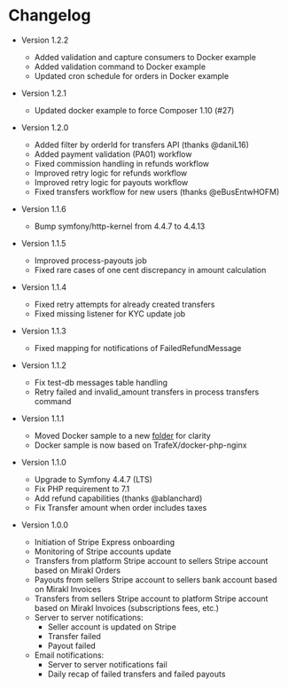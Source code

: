 # Changelog

- Version 1.2.2
    - Added validation and capture consumers to Docker example
    - Added validation command to Docker example
    - Updated cron schedule for orders in Docker example

- Version 1.2.1
    - Updated docker example to force Composer 1.10 (#27)

- Version 1.2.0
    - Added filter by orderId for transfers API (thanks @daniL16)
    - Added payment validation (PA01) workflow
    - Fixed commission handling in refunds workflow
    - Improved retry logic for refunds workflow
    - Improved retry logic for payouts workflow
    - Fixed transfers workflow for new users (thanks @eBusEntwHOFM)

- Version 1.1.6
    - Bump symfony/http-kernel from 4.4.7 to 4.4.13

- Version 1.1.5
    - Improved process-payouts job
    - Fixed rare cases of one cent discrepancy in amount calculation

- Version 1.1.4
    - Fixed retry attempts for already created transfers
    - Fixed missing listener for KYC update job

- Version 1.1.3
    - Fixed mapping for notifications of FailedRefundMessage

- Version 1.1.2
    - Fix test-db messages table handling
    - Retry failed and invalid_amount transfers in process transfers command

- Version 1.1.1
    - Moved Docker sample to a new [folder](examples/docker) for clarity
    - Docker sample is now based on TrafeX/docker-php-nginx

- Version 1.1.0
    - Upgrade to Symfony 4.4.7 (LTS)
    - Fix PHP requirement to 7.1
    - Add refund capabilities (thanks @ablanchard)
    - Fix Transfer amount when order includes taxes

- Version 1.0.0
    - Initiation of Stripe Express onboarding
    - Monitoring of Stripe accounts update
    - Transfers from platform Stripe account to sellers Stripe account based on Mirakl Orders
    - Payouts from sellers Stripe account to sellers bank account based on Mirakl Invoices
    - Transfers from sellers Stripe account to platform Stripe account based on Mirakl Invoices (subscriptions fees, etc.)
    - Server to server notifications:
        - Seller account is updated on Stripe
        - Transfer failed
        - Payout failed
    - Email notifications:
        - Server to server notifications fail
        - Daily recap of failed transfers and failed payouts
